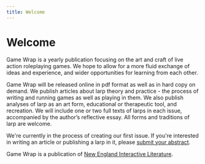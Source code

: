```yaml
---
title: Welcome
---
```


# Welcome

Game Wrap is a yearly publication focusing on the art and craft of live action roleplaying games. We hope to allow for a more fluid exchange of ideas and experience, and wider opportunities for learning from each other. 

Game Wrap will be released online in pdf format as well as in hard copy on demand. We publish articles about larp theory and practice - the process of writing and running games as well as playing in them. We also publish analyses of larp as an art form, educational or therapeutic tool, and recreation. We will include one or two full texts of larps in each issue, accompanied by the author’s reflective essay. All forms and traditions of larp are welcome. 

We're currently in the process of creating our first issue.  If you're interested in writing an article or publishing a larp in it, please [submit your abstract](/submissions).
  
Game Wrap is a publication of [New England Interactive Literature](http://www.interactiveliterature.org).